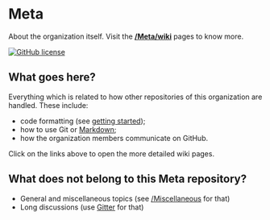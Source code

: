 # Meta
About the organization itself.
Visit the **[/Meta/wiki](https://github.com/texstremists/Meta/wiki)** pages to know more.

[![GitHub license](https://img.shields.io/badge/licence-MIT-blue.svg)](https://github.com/texstremists/Meta/blob/master/LICENSE)

## What goes here?

Everything which is related to how other repositories of this organization are handled. These include:

- code formatting (see [getting started](https://github.com/texstremists/Meta/wiki/Getting-started));
- how to use Git or [Markdown](https://github.com/texstremists/Meta/wiki/Markdown);
- how the organization members communicate on GitHub.

Click on the links above to open the more detailed wiki pages.



## What does not belong to this Meta repository?

- General and miscellaneous topics (see [/Miscellaneous](https://github.com/texstremists/Miscellaneous) for that)
- Long discussions (use [Gitter](https://gitter.im/GeM-ECN/Lobby) for that)
